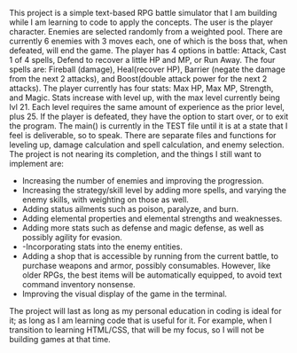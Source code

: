 This project is a simple text-based RPG battle simulator that I am building while I am learning to code to apply the concepts.
The user is the player character.
Enemies are selected randomly from a weighted pool. There are currently 6 enemies with 3 moves each, one of which is the boss that, when defeated, will end the game.
The player has 4 options in battle: Attack, Cast 1 of 4 spells, Defend to recover a little HP and MP, or Run Away.
The four spells are: Fireball (damage), Heal(recover HP), Barrier (negate the damage from the next 2 attacks), and Boost(double attack power for the next 2 attacks).
The player currently has four stats: Max HP, Max MP, Strength, and Magic. Stats increase with level up, with the max level currently being lvl 21. Each level requires the same amount of experience as the prior level, plus 25.
If the player is defeated, they have the option to start over, or to exit the program.
The main() is currently in the TEST file until it is at a state that I feel is deliverable, so to speak.
There are separate files and functions for leveling up, damage calculation and spell calculation, and enemy selection.
The project is not nearing its completion, and the things I still want to implement are:
- Increasing the number of enemies and improving the progression.
- Increasing the strategy/skill level by adding more spells, and varying the enemy skills, with weighting on those as well.
- Adding status ailments such as poison, paralyze, and burn.
- Adding elemental properties and elemental strengths and weaknesses.
- Adding more stats such as defense and magic defense, as well as possibly agility for evasion.
- -Incorporating stats into the enemy entities.
- Adding a shop that is accessible by running from the current battle, to purchase weapons and armor, possibly consumables. However, like older RPGs, the best items will be automatically equipped, to avoid text command inventory nonsense.
- Improving the visual display of the game in the terminal.

The project will last as long as my personal education in coding is ideal for it; as long as I am learning code that is useful for it. For example, when I transition to learning HTML/CSS, that will be my focus, so I will not be building games at that time.
